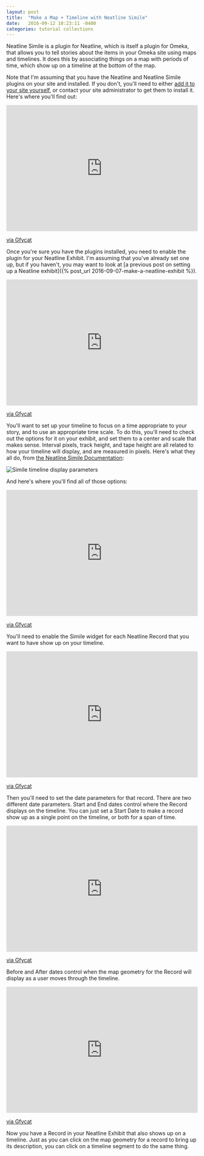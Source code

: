 ```yaml
---
layout: post
title:  "Make a Map + Timeline with Neatline Simile"
date:   2016-09-12 10:23:11 -0400
categories: tutorial collections
---
```


Neatline Simile is a plugin for Neatline, which is itself a plugin for Omeka, that allows you to tell stories about the items in your Omeka site using maps and timelines. It does this by associating things on a map with periods of time, which show up on a timeline at the bottom of the map.

Note that I'm assuming that you have the Neatline and Neatline Simile plugins on your site and installed. If you don't, you'll need to either [add it to your site yourself](https://omeka.org/codex/Managing_Plugins_2.0), or contact your site administrator to get them to install it. Here's where you'll find out:

<div style='position:relative; padding-bottom:calc(57.06% + 44px)'><iframe src='https://gfycat.com/ifr/UntimelyAchingAmericanindianhorse?autoplay=0&controls=1&hd=1' frameborder='0' scrolling='no' width='100%' height='100%' style='position:absolute;top:0;left:0;' allowfullscreen></iframe></div><p> <a href="https://gfycat.com/UntimelyAchingAmericanindianhorse">via Gfycat</a></p>

Once you're sure you have the plugins installed, you need to enable the plugin for your Neatline Exhibit. I'm assuming that you've already set one up, but if you haven't, you may want to look at [a previous post on setting up a Neatline exhibit]({% post_url 2016-09-07-make-a-neatline-exhibit %}).

<div style='position:relative; padding-bottom:calc(57.06% + 44px)'><iframe src='https://gfycat.com/ifr/FearlessBriskFlyingsquirrel?autoplay=0&controls=1&hd=1' frameborder='0' scrolling='no' width='100%' height='100%' style='position:absolute;top:0;left:0;' allowfullscreen></iframe></div><p> <a href="https://gfycat.com/FearlessBriskFlyingsquirrel">via Gfycat</a></p>

You'll want to set up your timeline to focus on a time appropriate to your story, and to use an appropriate time scale. To do this, you'll need to check out the options for it on your exhibit, and set them to a center and scale that makes sense. Interval pixels, track height, and tape height are all related to how your timeline will display, and are measured in pixels. Here's what they all do, from [the Neatline Simile Documentation](http://docs.neatline.org/working-with-the-simile-timeline-widget.html):

![Simile timeline display parameters](http://neatline.org/wp-content/uploads/2014/05/timelinedefs.png)

And here's where you'll find all of those options:

<div style='position:relative; padding-bottom:calc(57.06% + 44px)'><iframe src='https://gfycat.com/ifr/UnimportantBouncyHummingbird?autoplay=0&controls=1&hd=1' frameborder='0' scrolling='no' width='100%' height='100%' style='position:absolute;top:0;left:0;' allowfullscreen></iframe></div><p> <a href="https://gfycat.com/UnimportantBouncyHummingbird">via Gfycat</a></p>

You'll need to enable the Simile widget for each Neatline Record that you want to have show up on your timeline.

<div style='position:relative; padding-bottom:calc(57.06% + 44px)'><iframe src='https://gfycat.com/ifr/FatherlyShrillDowitcher?autoplay=0&controls=1&hd=1' frameborder='0' scrolling='no' width='100%' height='100%' style='position:absolute;top:0;left:0;' allowfullscreen></iframe></div><p> <a href="https://gfycat.com/FatherlyShrillDowitcher">via Gfycat</a></p>

Then you'll need to set the date parameters for that record. There are two different date parameters. Start and End dates control where the Record displays on the timeline. You can just set a Start Date to make a record show up as a single point on the timeline, or both for a span of time.

<div style='position:relative; padding-bottom:calc(57.06% + 44px)'><iframe src='https://gfycat.com/ifr/ActiveOldfashionedBlacklab?autoplay=0&controls=1&hd=1' frameborder='0' scrolling='no' width='100%' height='100%' style='position:absolute;top:0;left:0;' allowfullscreen></iframe></div><p> <a href="https://gfycat.com/ActiveOldfashionedBlacklab">via Gfycat</a></p>

Before and After dates control when the map geometry for the Record will display as a user moves through the timeline.

<div style='position:relative; padding-bottom:calc(57.06% + 44px)'><iframe src='https://gfycat.com/ifr/PeriodicWindingGreyhounddog?autoplay=0&controls=1&hd=1' frameborder='0' scrolling='no' width='100%' height='100%' style='position:absolute;top:0;left:0;' allowfullscreen></iframe></div><p> <a href="https://gfycat.com/PeriodicWindingGreyhounddog">via Gfycat</a></p>

Now you have a Record in your Neatline Exhibit that also shows up on a timeline. Just as you can click on the map geometry for a record to bring up its description, you can click on a timeline segment to do the same thing.

<script type="text/javascript" src="https://assets.gfycat.com/gfycat.js"></script>
